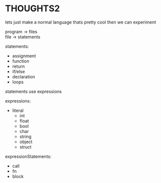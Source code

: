 # THOUGHTS2

lets just make a normal language thats pretty cool then we can experiment<br>

program -> files<br>
file -> statements

statements:

- assignment
- function
- return
- if/else
- declaration
- loops

statements use expressions

expressions:

- literal
  - int
  - float
  - bool
  - char
  - string
  - object
  - struct

expressionStatements:

- call
- fn
- block
